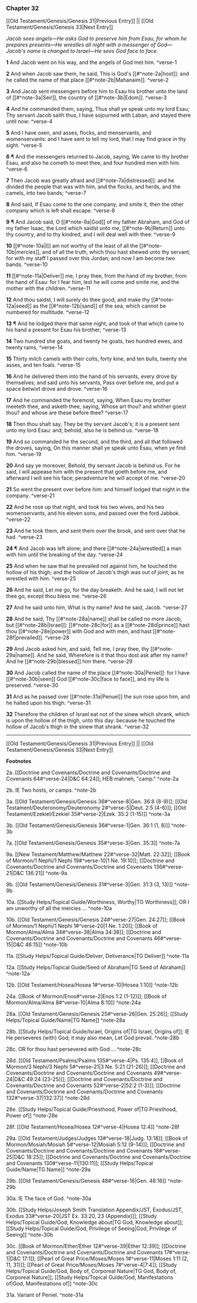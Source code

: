 ### Chapter 32

[[Old Testament/Genesis/Genesis 31|Previous Entry]]  ||  [[Old Testament/Genesis/Genesis 33|Next Entry]]

*Jacob sees angels—He asks God to preserve him from Esau, for whom he prepares presents—He wrestles all night with a messenger of God—Jacob's name is changed to Israel—He sees God face to face.*

**1**  And Jacob went on his way, and the angels of God met him. ^verse-1

**2**  And when Jacob saw them, he said, This is God's [[#^note-2a|host]]: and he called the name of that place [[#^note-2b|Mahanaim]]. ^verse-2

**3**  And Jacob sent messengers before him to Esau his brother unto the land of [[#^note-3a|Seir]], the country of [[#^note-3b|Edom]]. ^verse-3

**4**  And he commanded them, saying, Thus shall ye speak unto my lord Esau; Thy servant Jacob saith thus, I have sojourned with Laban, and stayed there until now: ^verse-4

**5**  And I have oxen, and asses, flocks, and menservants, and womenservants: and I have sent to tell my lord, that I may find grace in thy sight. ^verse-5

**6**  ¶ And the messengers returned to Jacob, saying, We came to thy brother Esau, and also he cometh to meet thee, and four hundred men with him. ^verse-6

**7**  Then Jacob was greatly afraid and [[#^note-7a|distressed]]: and he divided the people that was with him, and the flocks, and herds, and the camels, into two bands; ^verse-7

**8**  And said, If Esau come to the one company, and smite it, then the other company which is left shall escape. ^verse-8

**9**  ¶ And Jacob said, O [[#^note-9a|God]] of my father Abraham, and God of my father Isaac, the Lord which saidst unto me, [[#^note-9b|Return]] unto thy country, and to thy kindred, and I will deal well with thee: ^verse-9

**10**  [[#^note-10a|I]] am not worthy of the least of all the [[#^note-10b|mercies]], and of all the truth, which thou hast shewed unto thy servant; for with my staff I passed over this Jordan; and now I am become two bands. ^verse-10

**11**  [[#^note-11a|Deliver]] me, I pray thee, from the hand of my brother, from the hand of Esau: for I fear him, lest he will come and smite me, and the mother with the children. ^verse-11

**12**  And thou saidst, I will surely do thee good, and make thy [[#^note-12a|seed]] as the [[#^note-12b|sand]] of the sea, which cannot be numbered for multitude. ^verse-12

**13**  ¶ And he lodged there that same night; and took of that which came to his hand a present for Esau his brother; ^verse-13

**14**  Two hundred she goats, and twenty he goats, two hundred ewes, and twenty rams, ^verse-14

**15**  Thirty milch camels with their colts, forty kine, and ten bulls, twenty she asses, and ten foals. ^verse-15

**16**  And he delivered them into the hand of his servants, every drove by themselves; and said unto his servants, Pass over before me, and put a space betwixt drove and drove. ^verse-16

**17**  And he commanded the foremost, saying, When Esau my brother meeteth thee, and asketh thee, saying, Whose art thou? and whither goest thou? and whose are these before thee? ^verse-17

**18**  Then thou shalt say, They be thy servant Jacob's; it is a present sent unto my lord Esau: and, behold, also he is behind us. ^verse-18

**19**  And so commanded he the second, and the third, and all that followed the droves, saying, On this manner shall ye speak unto Esau, when ye find him. ^verse-19

**20**  And say ye moreover, Behold, thy servant Jacob is behind us. For he said, I will appease him with the present that goeth before me, and afterward I will see his face; peradventure he will accept of me. ^verse-20

**21**  So went the present over before him: and himself lodged that night in the company. ^verse-21

**22**  And he rose up that night, and took his two wives, and his two womenservants, and his eleven sons, and passed over the ford Jabbok. ^verse-22

**23**  And he took them, and sent them over the brook, and sent over that he had. ^verse-23

**24**  ¶ And Jacob was left alone; and there [[#^note-24a|wrestled]] a man with him until the breaking of the day. ^verse-24

**25**  And when he saw that he prevailed not against him, he touched the hollow of his thigh; and the hollow of Jacob's thigh was out of joint, as he wrestled with him. ^verse-25

**26**  And he said, Let me go, for the day breaketh. And he said, I will not let thee go, except thou bless me. ^verse-26

**27**  And he said unto him, What is thy name? And he said, Jacob. ^verse-27

**28**  And he said, Thy [[#^note-28a|name]] shall be called no more Jacob, but [[#^note-28b|Israel]]: [[#^note-28c|for]] as a [[#^note-28d|prince]] hast thou [[#^note-28e|power]] with God and with men, and hast [[#^note-28f|prevailed]]. ^verse-28

**29**  And Jacob asked him, and said, Tell me, I pray thee, thy [[#^note-29a|name]]. And he said, Wherefore is it that thou dost ask after my name? And he [[#^note-29b|blessed]] him there. ^verse-29

**30**  And Jacob called the name of the place [[#^note-30a|Peniel]]: for I have [[#^note-30b|seen]] God [[#^note-30c|face to face]], and my life is preserved. ^verse-30

**31**  And as he passed over [[#^note-31a|Penuel]] the sun rose upon him, and he halted upon his thigh. ^verse-31

**32**  Therefore the children of Israel eat not of the sinew which shrank, which is upon the hollow of the thigh, unto this day: because he touched the hollow of Jacob's thigh in the sinew that shrank. ^verse-32


---
[[Old Testament/Genesis/Genesis 31|Previous Entry]]  ||  [[Old Testament/Genesis/Genesis 33|Next Entry]]


**Footnotes**


2a. [[Doctrine and Covenants/Doctrine and Covenants/Doctrine and Covenants 64#^verse-24|D&C 64:24]]; HEB mahneh, "camp."  ^note-2a

2b. IE Two hosts, or camps. ^note-2b

3a. [[Old Testament/Genesis/Genesis 36#^verse-8|Gen. 36:8 (8-9)]]; [[Old Testament/Deuteronomy/Deuteronomy 2#^verse-5|Deut. 2:5 (4-6)]]; [[Old Testament/Ezekiel/Ezekiel 35#^verse-2|Ezek. 35:2 (1-15)]] ^note-3a

3b. [[Old Testament/Genesis/Genesis 36#^verse-1|Gen. 36:1 (1, 8)]] ^note-3b

7a. [[Old Testament/Genesis/Genesis 35#^verse-3|Gen. 35:3]] ^note-7a

9a. [[New Testament/Matthew/Matthew 22#^verse-32|Matt. 22:32]]; [[Book of Mormon/1 Nephi/1 Nephi 19#^verse-10|1 Ne. 19:10]]; [[Doctrine and Covenants/Doctrine and Covenants/Doctrine and Covenants 136#^verse-21|D&C 136:21]] ^note-9a

9b. [[Old Testament/Genesis/Genesis 31#^verse-3|Gen. 31:3 (3, 13)]] ^note-9b

10a. [[Study Helps/Topical Guide/Worthiness, Worthy|TG Worthiness]]; OR I am unworthy of all the mercies ...  ^note-10a

10b. [[Old Testament/Genesis/Genesis 24#^verse-27|Gen. 24:27]]; [[Book of Mormon/1 Nephi/1 Nephi 1#^verse-20|1 Ne. 1:20]]; [[Book of Mormon/Alma/Alma 34#^verse-38|Alma 34:38]]; [[Doctrine and Covenants/Doctrine and Covenants/Doctrine and Covenants 46#^verse-15|D&C 46:15]] ^note-10b

11a. [[Study Helps/Topical Guide/Deliver, Deliverance|TG Deliver]] ^note-11a

12a. [[Study Helps/Topical Guide/Seed of Abraham|TG Seed of Abraham]] ^note-12a

12b. [[Old Testament/Hosea/Hosea 1#^verse-10|Hosea 1:10]] ^note-12b

24a. [[Book of Mormon/Enos#^verse-2|Enos 1:2 (1-12)]]; [[Book of Mormon/Alma/Alma 8#^verse-10|Alma 8:10]] ^note-24a

28a. [[Old Testament/Genesis/Genesis 25#^verse-26|Gen. 25:26]]; [[Study Helps/Topical Guide/Name|TG Name]] ^note-28a

28b. [[Study Helps/Topical Guide/Israel, Origins of|TG Israel, Origins of]]; IE He perseveres (with) God; it may also mean, Let God prevail.  ^note-28b

28c. OR for thou hast persevered with God ... ^note-28c

28d. [[Old Testament/Psalms/Psalms 135#^verse-4|Ps. 135:4]]; [[Book of Mormon/3 Nephi/3 Nephi 5#^verse-21|3 Ne. 5:21 (21-26)]]; [[Doctrine and Covenants/Doctrine and Covenants/Doctrine and Covenants 49#^verse-24|D&C 49:24 (23-25)]]; [[Doctrine and Covenants/Doctrine and Covenants/Doctrine and Covenants 52#^verse-2|52:2 (1-3)]]; [[Doctrine and Covenants/Doctrine and Covenants/Doctrine and Covenants 132#^verse-37|132:37]] ^note-28d

28e. [[Study Helps/Topical Guide/Priesthood, Power of|TG Priesthood, Power of]] ^note-28e

28f. [[Old Testament/Hosea/Hosea 12#^verse-4|Hosea 12:4]] ^note-28f

29a. [[Old Testament/Judges/Judges 13#^verse-18|Judg. 13:18]]; [[Book of Mormon/Mosiah/Mosiah 5#^verse-12|Mosiah 5:12 (9-14)]]; [[Doctrine and Covenants/Doctrine and Covenants/Doctrine and Covenants 18#^verse-25|D&C 18:25]]; [[Doctrine and Covenants/Doctrine and Covenants/Doctrine and Covenants 130#^verse-11|130:11]]; [[Study Helps/Topical Guide/Name|TG Name]] ^note-29a

29b. [[Old Testament/Genesis/Genesis 48#^verse-16|Gen. 48:16]] ^note-29b

30a. IE The face of God. ^note-30a

30b. [[Study Helps/Joseph Smith Translation Appendix/JST, Exodus/JST, Exodus 33#^verse-20|JST Ex. 33:20, 23 (Appendix)]]; [[Study Helps/Topical Guide/God, Knowledge about|TG God, Knowledge about]]; [[Study Helps/Topical Guide/God, Privilege of Seeing|God, Privilege of Seeing]] ^note-30b

30c. [[Book of Mormon/Ether/Ether 12#^verse-39|Ether 12:39]]; [[Doctrine and Covenants/Doctrine and Covenants/Doctrine and Covenants 17#^verse-1|D&C 17:1]]; [[Pearl of Great Price/Moses/Moses 1#^verse-11|Moses 1:11 (2, 11, 31)]]; [[Pearl of Great Price/Moses/Moses 7#^verse-4|7:4]]; [[Study Helps/Topical Guide/God, Body of, Corporeal Nature|TG God, Body of, Corporeal Nature]]; [[Study Helps/Topical Guide/God, Manifestations of|God, Manifestations of]] ^note-30c

31a. Variant of Peniel. ^note-31a